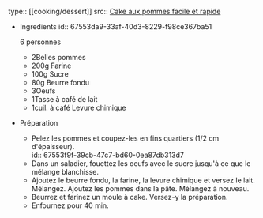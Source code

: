 type:: [[cooking/dessert]]
src::  [Cake aux pommes facile et rapide ](https://www.femmeactuelle.fr/cuisine/recettes/dessert/cake-aux-pommes-13236)

- Ingredients
  id:: 67553da9-33af-40d3-8229-f98ce367ba51
  
   6 personnes
  
  *   2Belles pommes
  *   200g Farine
  *   100g Sucre
  *   80g Beurre fondu
  *   3Oeufs
  *   1Tasse à café de lait
  *   1cuil. à café Levure chimique
- Préparation
	- Pelez les pommes et coupez-les en fins quartiers (1/2 cm d'épaisseur).  
	  id:: 67553f9f-39cb-47c7-bd60-0ea87db313d7
	- Dans un saladier, fouettez les oeufs avec le sucre jusqu'à ce que le mélange blanchisse.
	- Ajoutez le beurre fondu, la farine, la levure chimique et versez le lait. Mélangez.  Ajoutez les pommes dans la pâte. Mélangez à nouveau.
	- Beurrez et farinez un moule à cake. Versez-y la préparation.
	- Enfournez pour 40 min.